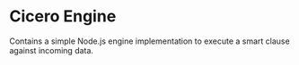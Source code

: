 # Cicero Engine

Contains a simple Node.js engine implementation to execute a smart clause against incoming data.